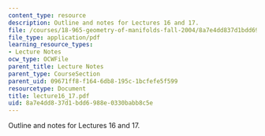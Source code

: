 ```yaml
---
content_type: resource
description: Outline and notes for Lectures 16 and 17.
file: /courses/18-965-geometry-of-manifolds-fall-2004/8a7e4dd837d1bdd6988e0330babb8c5e_lecture16_17.pdf
file_type: application/pdf
learning_resource_types:
- Lecture Notes
ocw_type: OCWFile
parent_title: Lecture Notes
parent_type: CourseSection
parent_uid: 09671ff8-f164-6db8-195c-1bcfefe5f599
resourcetype: Document
title: lecture16_17.pdf
uid: 8a7e4dd8-37d1-bdd6-988e-0330babb8c5e
---
```

Outline and notes for Lectures 16 and 17.

